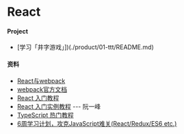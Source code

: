 # React

#### Project
* [学习「井字游戏」])(./product/01-ttt/README.md)

#### 资料
* [React与webpack](https://typescript.bootcss.com/tutorials/react-&-webpack.html)
* [webpack官方文档](https://www.webpackjs.com/concepts/)
* [React 入门教程](https://hulufei.gitbooks.io/react-tutorial/content/index.html)
* [React 入门实例教程](http://www.ruanyifeng.com/blog/2015/03/react.html) --- 阮一峰
* [TypeScript 热门教程](https://ts.xcatliu.com/)
* [6周学习计划，攻克JavaScript难关(React/Redux/ES6 etc.)](https://zhuanlan.zhihu.com/p/23412169)